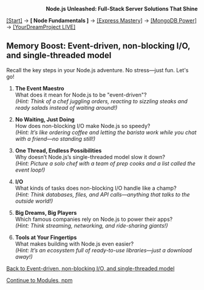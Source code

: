 **<p align="right">Node.js Unleashed: Full-Stack Server Solutions That Shine</p>**

[[Start]](../Introduction.md) → **[ Node Fundamentals ]** → [[Express Mastery]](#express) → [[MongoDB Power]](#mongodb) → [[YourDreamProject LIVE]](#project)

## Memory Boost: Event-driven, non-blocking I/O, and single-threaded model

Recall the key steps in your Node.js adventure. No stress—just fun. Let's go!

1. **The Event Maestro**<br />
   What does it mean for Node.js to be "event-driven"?<br />
   *(Hint: Think of a chef juggling orders, reacting to sizzling steaks and ready salads instead of waiting around!)*
   
2. **No Waiting, Just Doing**<br />
   How does non-blocking I/O make Node.js so speedy?<br />
   *(Hint: It’s like ordering coffee and letting the barista work while you chat with a friend—no standing still!)*
   
3. **One Thread, Endless Possibilities**<br />
   Why doesn’t Node.js’s single-threaded model slow it down?<br />
   *(Hint: Picture a solo chef with a team of prep cooks and a list called the event loop!)*
   
4. **I/O**<br />
   What kinds of tasks does non-blocking I/O handle like a champ?<br />
   *(Hint: Think databases, files, and API calls—anything that talks to the outside world!)*
   
9. **Big Dreams, Big Players**<br />
   Which famous companies rely on Node.js to power their apps?<br />
   *(Hint: Think streaming, networking, and ride-sharing giants!)*

10. **Tools at Your Fingertips**<br />
   What makes building with Node.js even easier?<br />
   *(Hint: It’s an ecosystem full of ready-to-use libraries—just a download away!)*

[Back to Event-driven, non-blocking I/O, and single-threaded model](1-2.md)

[Continue to Modules, npm](1-3.md)
